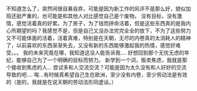 不知道怎么了，突然间很自暴自弃，可能是因为新工作的风评不是那么好，貌似加班还挺严重的，也可能是和其他人对比感觉自己是个废物。
没有目标，没有激情，感觉活着真的好累，为了房子，为了钱而拼命活着，但是这些东西真的是我内心所期望的吗？我感觉不是，但是自己又没办法完完全全的放下，不为了这些努力又不可能体面的活着，活着真难，特别是在天朝，无尽的内卷真的太消耗人的精神了，以前喜欢的东西渐渐失去，又没有新的东西能够激起我的热情，感觉好难受。。。
我的未来究竟在哪，我知道这没人能告诉我....
好想回到那个无忧无虑的年纪，能够自己为了一个明确的目标而努力。
新学到一个词，贩卖焦虑，我就是那个接收到焦虑的人...
尝试多和人交流交流？可能是因为太久没有和人好好的交流导致的吧....
唉...有时候真希望自己生在欧洲，至少没有内卷，至少劳动法是有效的（是的，我就是在说天朝的劳动法形同虚设。）

